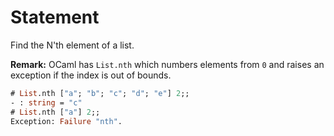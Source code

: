 # Statement

Find the N'th element of a list.

**Remark:** OCaml has `List.nth` which numbers elements from `0` and
raises an exception if the index is out of bounds.

```ocaml
# List.nth ["a"; "b"; "c"; "d"; "e"] 2;;
- : string = "c"
# List.nth ["a"] 2;;
Exception: Failure "nth".
```